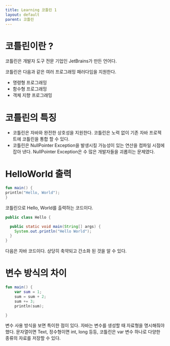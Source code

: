 ```yaml
---
title: Learning 코틀린 1
layout: default
parent: 코틀린
---
```


# 코틀린이란 ?

코틀린은 개발자 도구 전문 기업인 JetBrains가 만든 언어다.

코틀린은 다음과 같은 여러 프로그래밍 패러다임을 지원한다.

- 명령형 프로그래밍
- 함수형 프로그래밍
- 객체 지향 프로그래밍

# 코틀린의 특징

- 코틀린은 자바와 완전한 상호성을 지원한다. 코틀린은 노력 없이 기존 자바 프로젝트에 코틀린을 통합 할 수 있다.
- 코틀린은 NullPointer Exception을 발생시킬 가능성이 있는 연산을 컴파일 시점에 잡아 낸다. NullPointer Exception은 수 많은 개발자들을 괴롭히는 문제였다.

# HelloWorld 출력

```kotlin
fun main() {
println("Hello, World");
}
```

코틀린으로 Hello, World를 출력하는 코드이다.

```java
public class Hello {

  public static void main(String[] args) {
    System.out.println("Hello World");
  }
}

```

다음은 자바 코드이다. 상당히 축약되고 간소화 된 것을 알 수 있다.

# 변수 방식의 차이

```kotlin
fun main() {
    var sum = 1;
    sum = sum + 2;
    sum += 3;
    println(sum);

}
```

변수 사용 방식을 보면 특이한 점이 있다. 자바는 변수를 생성할 때 자료형을 명시해줘야 했다. 문자열이면 Text, 정수형이면 int, long 등등, 코틀린은 var 변수 하나로 다양한 종류의 자료를 저장할 수 있다.
